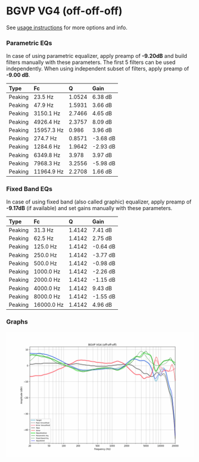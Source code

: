 # BGVP VG4 (off-off-off)
See [usage instructions](https://github.com/jaakkopasanen/AutoEq#usage) for more options and info.

### Parametric EQs
In case of using parametric equalizer, apply preamp of **-9.20dB** and build filters manually
with these parameters. The first 5 filters can be used independently.
When using independent subset of filters, apply preamp of **-9.00 dB**.

| Type    | Fc         |      Q | Gain     |
|:--------|:-----------|:-------|:---------|
| Peaking | 23.5 Hz    | 1.0524 | 6.38 dB  |
| Peaking | 47.9 Hz    | 1.5931 | 3.66 dB  |
| Peaking | 3150.1 Hz  | 2.7466 | 4.65 dB  |
| Peaking | 4926.4 Hz  | 2.3757 | 8.09 dB  |
| Peaking | 15957.3 Hz | 0.986  | 3.96 dB  |
| Peaking | 274.7 Hz   | 0.8571 | -3.68 dB |
| Peaking | 1284.6 Hz  | 1.9642 | -2.93 dB |
| Peaking | 6349.8 Hz  | 3.978  | 3.97 dB  |
| Peaking | 7968.3 Hz  | 3.2556 | -5.98 dB |
| Peaking | 11964.9 Hz | 2.2708 | 1.66 dB  |

### Fixed Band EQs
In case of using fixed band (also called graphic) equalizer, apply preamp of **-9.17dB**
(if available) and set gains manually with these parameters.

| Type    | Fc         |      Q | Gain     |
|:--------|:-----------|:-------|:---------|
| Peaking | 31.3 Hz    | 1.4142 | 7.41 dB  |
| Peaking | 62.5 Hz    | 1.4142 | 2.75 dB  |
| Peaking | 125.0 Hz   | 1.4142 | -0.64 dB |
| Peaking | 250.0 Hz   | 1.4142 | -3.77 dB |
| Peaking | 500.0 Hz   | 1.4142 | -0.98 dB |
| Peaking | 1000.0 Hz  | 1.4142 | -2.26 dB |
| Peaking | 2000.0 Hz  | 1.4142 | -1.15 dB |
| Peaking | 4000.0 Hz  | 1.4142 | 9.43 dB  |
| Peaking | 8000.0 Hz  | 1.4142 | -1.55 dB |
| Peaking | 16000.0 Hz | 1.4142 | 4.96 dB  |

### Graphs
![](./BGVP%20VG4%20(off-off-off).png)